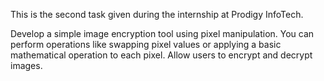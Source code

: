 This is the second task given during the internship at Prodigy InfoTech.

Develop a simple image encryption tool using pixel manipulation. You can perform operations like swapping pixel values or applying a basic mathematical operation to each pixel. Allow users to encrypt and decrypt images.
